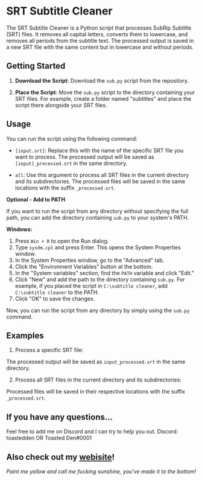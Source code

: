 # SRT Subtitle Cleaner

The SRT Subtitle Cleaner is a Python script that processes SubRip Subtitle (SRT) files. It removes all capital letters, converts them to lowercase, and removes all periods from the subtitle text. The processed output is saved in a new SRT file with the same content but in lowercase and without periods.

## Getting Started

1. **Download the Script**: Download the `sub.py` script from the repository.

2. **Place the Script**: Move the `sub.py` script to the directory containing your SRT files. For example, create a folder named "subtitles" and place the script there alongside your SRT files.

## Usage

You can run the script using the following command:


- `[input.srt]`: Replace this with the name of the specific SRT file you want to process. The processed output will be saved as `[input]_processed.srt` in the same directory.

- `all`: Use this argument to process all SRT files in the current directory and its subdirectories. The processed files will be saved in the same locations with the suffix `_processed.srt`.

**Optional - Add to PATH**

If you want to run the script from any directory without specifying the full path, you can add the directory containing `sub.py` to your system's PATH.

**Windows:**

1. Press `Win + R` to open the Run dialog.
2. Type `sysdm.cpl` and press Enter. This opens the System Properties window.
3. In the System Properties window, go to the "Advanced" tab.
4. Click the "Environment Variables" button at the bottom.
5. In the "System variables" section, find the `PATH` variable and click "Edit."
6. Click "New" and add the path to the directory containing `sub.py`. For example, if you placed the script in `C:\subtitle cleaner`, add `C:\subtitle cleaner` to the PATH.
7. Click "OK" to save the changes.

Now, you can run the script from any directory by simply using the `sub.py` command.

## Examples

1. Process a specific SRT file:

The processed output will be saved as `input_processed.srt` in the same directory.

2. Process all SRT files in the current directory and its subdirectories:

Processed files will be saved in their respective locations with the suffix `_processed.srt`.

## If you have any questions...
Feel free to add me on Discord and I can try to help you out.
Discord: toastedden OR Toasted Den#0001

## Also check out my [webisite](https://toastedden.com/)!
*Paint me yellow and call me fucking sunshine, you've made it to the bottom!*
